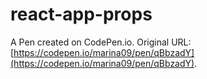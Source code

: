 # react-app-props

A Pen created on CodePen.io. Original URL: [https://codepen.io/marina09/pen/qBbzadY](https://codepen.io/marina09/pen/qBbzadY).



